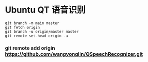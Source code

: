 # Ubuntu QT 语音识别

```
git branch -m main master
git fetch origin
git branch -u origin/master master
git remote set-head origin -a

```
### git remote add origin https://github.com/wangyonglin/QSpeechRecognizer.git

